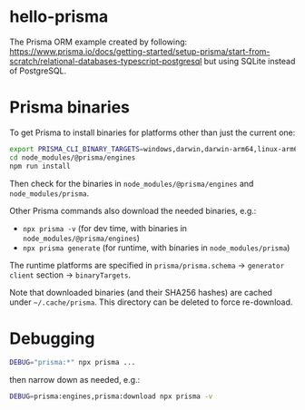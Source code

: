 # hello-prisma

The Prisma ORM example created by following: https://www.prisma.io/docs/getting-started/setup-prisma/start-from-scratch/relational-databases-typescript-postgresql
but using SQLite instead of PostgreSQL.

# Prisma binaries

To get Prisma to install binaries for platforms other than just the current one:

```bash
export PRISMA_CLI_BINARY_TARGETS=windows,darwin,darwin-arm64,linux-arm64-openssl-3.0.x,linux-musl-arm64-openssl-3.0.x
cd node_modules/@prisma/engines
npm run install
```

Then check for the binaries in `node_modules/@prisma/engines` and `node_modules/prisma`.

Other Prisma commands also download the needed binaries, e.g.:
- `npx prisma -v` (for dev time, with binaries in `node_modules/@prisma/engines`)
- `npx prisma generate` (for runtime, with binaries in `node_modules/prisma`)

The runtime platforms are specified in `prisma/prisma.schema` -> `generator client` section -> `binaryTargets`.

Note that downloaded binaries (and their SHA256 hashes) are cached under `~/.cache/prisma`. This directory can be deleted to force re-download.

# Debugging
```bash
DEBUG="prisma:*" npx prisma ...
```
then narrow down as needed, e.g.:

```bash
DEBUG=prisma:engines,prisma:download npx prisma -v
```
